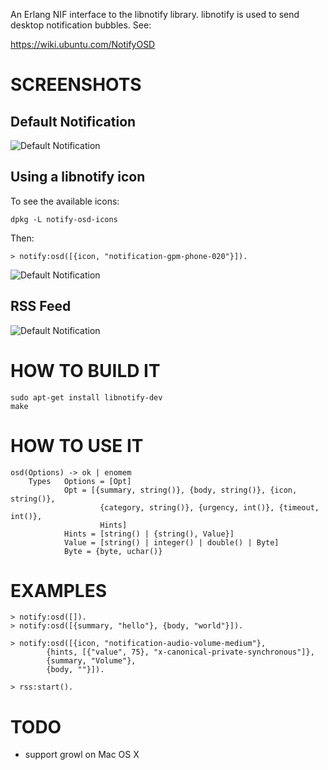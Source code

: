 
An Erlang NIF interface to the libnotify library. libnotify is used to
send desktop notification bubbles. See:

https://wiki.ubuntu.com/NotifyOSD


# SCREENSHOTS

## Default Notification

![Default Notification](https://github.com/msantos/erlang-notify-osd/raw/master/doc/notify-default.png)

## Using a libnotify icon

To see the available icons:

    dpkg -L notify-osd-icons

Then:

    > notify:osd([{icon, "notification-gpm-phone-020"}]).

![Default Notification](https://github.com/msantos/erlang-notify-osd/raw/master/doc/notify-icon.png)

## RSS Feed

![Default Notification](https://github.com/msantos/erlang-notify-osd/raw/master/doc/notify-rss.png)


# HOW TO BUILD IT

    sudo apt-get install libnotify-dev
    make

# HOW TO USE IT

    osd(Options) -> ok | enomem
        Types   Options = [Opt]
                Opt = [{summary, string()}, {body, string()}, {icon, string()},
                        {category, string()}, {urgency, int()}, {timeout, int()},
                        Hints]
                Hints = [string() | {string(), Value}]
                Value = [string() | integer() | double() | Byte]
                Byte = {byte, uchar()}


# EXAMPLES

    > notify:osd([]).
    > notify:osd([{summary, "hello"}, {body, "world"}]).
    
    > notify:osd([{icon, "notification-audio-volume-medium"},
            {hints, [{"value", 75}, "x-canonical-private-synchronous"]},
            {summary, "Volume"},
            {body, ""}]).
    
    > rss:start().

# TODO

* support growl on Mac OS X

